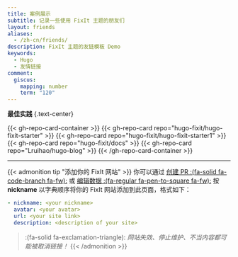 ```yaml
---
title: 案例展示
subtitle: 记录一些使用 FixIt 主题的朋友们
layout: friends
aliases:
  - /zh-cn/friends/
description: FixIt 主题的友链模板 Demo
keywords:
  - Hugo
  - 友情链接
comment:
  giscus:
    mapping: number
    term: "120"
---
```


**最佳实践**
{.text-center}

{{< gh-repo-card-container >}}
  {{< gh-repo-card repo="hugo-fixit/hugo-fixit-starter" >}}
  {{< gh-repo-card repo="hugo-fixit/hugo-fixit-starter1" >}}
  {{< gh-repo-card repo="hugo-fixit/docs" >}}
  {{< gh-repo-card repo="Lruihao/hugo-blog" >}}
{{< /gh-repo-card-container >}}

---

{{< admonition tip "添加你的 FixIt 网站" >}}
你可以通过 [创建 PR :(fa-solid fa-code-branch fa-fw):](https://github.com/hugo-fixit/docs/pulls) 或 [编辑数据 :(fa-regular fa-pen-to-square fa-fw):](https://github.com/hugo-fixit/docs/edit/main/data/friends.yml) 按 **nickname** 以字典顺序将你的 FixIt 网站添加到此页面，格式如下：

```yml
- nickname: <your nickname>
  avatar: <your avatar>
  url: <your site link>
  description: <description of your site>
```

> :(fa-solid fa-exclamation-triangle): _网站失效、停止维护、不当内容都可能被取消链接！_
{{< /admonition >}}
